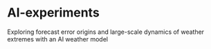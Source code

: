 # AI-experiments
Exploring forecast error origins and large-scale dynamics of weather extremes with an AI weather model
